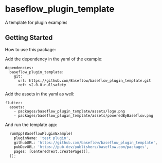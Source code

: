 # baseflow_plugin_template

A template for plugin examples

## Getting Started

How to use this package:

Add the dependency in the yaml of the example:
```
dependencies:
  baseflow_plugin_template:
    git:
      url: https://github.com/Baseflow/baseflow_plugin_template.git
      ref: v2.0.0-nullsafety
```
Add the assets in the yaml as well:

```
flutter:
  assets:
    - packages/baseflow_plugin_template/assets/logo.png
    - packages/baseflow_plugin_template/assets/poweredByBaseflow.png
```

And run the template app:
```dart
  runApp(BaseflowPluginExample(
    pluginName: 'test plugin',
    githubURL: 'https://github.com/baseflow/baseflow_plugin_template',
    pubDevURL: 'https://pub.dev/publishers/baseflow.com/packages',
    pages: [CenteredText.createPage()],
  ));
```